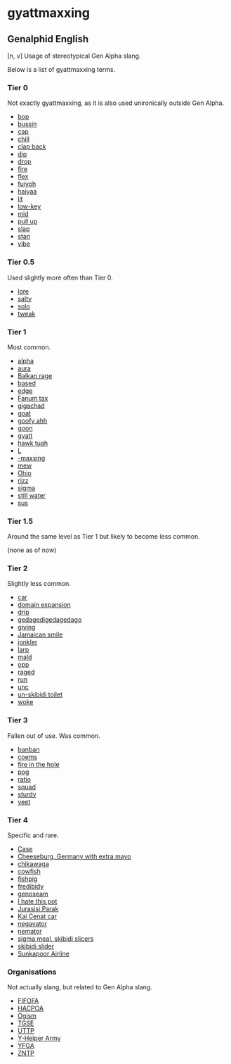 # gyattmaxxing
## Genalphid English

[n, v] Usage of stereotypical Gen Alpha slang.

Below is a list of gyattmaxxing terms.

### Tier 0

Not exactly gyattmaxxing, as it is also used unironically outside Gen Alpha.

* [bop](bop.md)
* [bussin](bussin.md)
* [cap](cap.md)
* [chill](chill.md)
* [clap back](clap-back.md)
* [dip](dip.md)
* [drop](drop.md)
* [fire](fire.md)
* [flex](flex.md)
* [fuiyoh](fuiyoh.md)
* [haiyaa](haiyaa.md)
* [lit](lit.md)
* [low-key](low-key.md)
* [mid](mid.md)
* [pull up](pull-up.md)
* [slap](slap.md)
* [stan](stan.md)
* [vibe](vibe.md)

### Tier 0.5

Used slightly more often than Tier 0.

* [lore](lore.md)
* [salty](salty.md)
* [solo](solo.md)
* [tweak](tweak.md)

### Tier 1

Most common.

* [alpha](alpha.md)
* [aura](aura.md)
* [Balkan rage](balkan-rage.md)
* [based](based.md)
* [edge](edge.md)
* [Fanum tax](fanum-tax.md)
* [gigachad](gigachad.md)
* [goat](goat.md)
* [goofy ahh](goofy-ahh.md)
* [goon](goon.md)
* [gyatt](gyatt.md)
* [hawk tuah](hawk-tuah.md)
* [L](l.md)
* [-maxxing](maxxing.md)
* [mew](mew.md)
* [Ohio](ohio.md)
* [rizz](rizz.md)
* [sigma](sigma.md)
* [still water](still-water.md)
* [sus](sus.md)

### Tier 1.5

Around the same level as Tier 1 but likely to become less common.

(none as of now)

### Tier 2

Slightly less common.

* [car](car.md)
* [domain expansion](domain-expansion.md)
* [drip](drip.md)
* [gedagedigedagedago](gedagedigedagedago.md)
* [giving](giving.md)
* [Jamaican smile](jamaican-smile.md)
* [jonkler](jonkler.md)
* [larp](larp.md)
* [mald](mald.md)
* [opp](opp.md)
* [raged](raged.md)
* [run](run.md)
* [unc](unc.md)
* [un-skibidi toilet](un-skibidi-toilet.md)
* [woke](woke.md)

### Tier 3

Fallen out of use. Was common.

* [banban](banban.md)
* [coems](coems.md)
* [fire in the hole](fire-in-the-hole.md)
* [pog](pog.md)
* [ratio](ratio.md)
* [squad](squad.md)
* [sturdy](sturdy.md)
* [yeet](yeet.md)

### Tier 4

Specific and rare.

* [Case](case.md)
* [Cheeseburg, Germany with extra mayo](cheeseburg,-germany-with-extra-mayo.md)
* [chikawaga](chikawaga.md)
* [cowfish](cowfish.md)
* [fishpig](fishpig.md)
* [fredibidy](fredibidy.md)
* [genoseam](genoseam.md)
* [I hate this pot](i-hate-this-pot.md)
* [Jurasisi Parak](jurasisi-parak.md)
* [Kai Cenat car](kai-cenat-car.md)
* [negavator](negavator.md)
* [nemator](nemator.md)
* [sigma meal, skibidi slicers](sigma-meal-skibidi-slicers.md)
* [skibidi slider](skibidi-slider.md)
* [Sunkapoor Airline](sunkapoor-airline.md)

### Organisations

Not actually slang, but related to Gen Alpha slang.

* [FIFOFA](fifofa.md)
* [HACPOA](hacpoa.md)
* [Ogism](ogism.md)
* [TGSE](tgse.md)
* [UTTP](uttp.md)
* [Y-Helper Army](y-helper-army.md)
* [YFGA](yfga.md)
* [ZNTP](zntp.md)